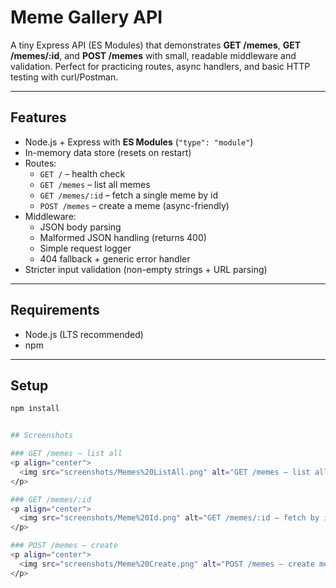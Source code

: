 # Meme Gallery API

A tiny Express API (ES Modules) that demonstrates **GET /memes**, **GET /memes/:id**, and **POST /memes** with small, readable middleware and validation. Perfect for practicing routes, async handlers, and basic HTTP testing with curl/Postman.

---

## Features

- Node.js + Express with **ES Modules** (`"type": "module"`)
- In-memory data store (resets on restart)
- Routes:
  - `GET /` – health check
  - `GET /memes` – list all memes
  - `GET /memes/:id` – fetch a single meme by id
  - `POST /memes` – create a meme (async-friendly)
- Middleware:
  - JSON body parsing
  - Malformed JSON handling (returns 400)
  - Simple request logger
  - 404 fallback + generic error handler
- Stricter input validation (non-empty strings + URL parsing)

---

## Requirements

- Node.js (LTS recommended)
- npm

---

## Setup

```bash
npm install


## Screenshots

### GET /memes — list all
<p align="center">
  <img src="screenshots/Memes%20ListAll.png" alt="GET /memes — list all memes" width="800">
</p>

### GET /memes/:id
<p align="center">
  <img src="screenshots/Meme%20Id.png" alt="GET /memes/:id — fetch by id" width="800">
</p>

### POST /memes — create
<p align="center">
  <img src="screenshots/Meme%20Create.png" alt="POST /memes — create meme" width="800">
</p> 